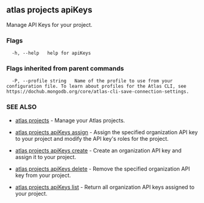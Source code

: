 ## atlas projects apiKeys

Manage API Keys for your project.






### Flags

```
  -h, --help   help for apiKeys

```


### Flags inherited from parent commands

```
  -P, --profile string   Name of the profile to use from your configuration file. To learn about profiles for the Atlas CLI, see https://dochub.mongodb.org/core/atlas-cli-save-connection-settings.

```

### SEE ALSO


* [atlas projects](atlas_projects.md)	- Manage your Atlas projects.

* [atlas projects apiKeys assign](atlas_projects_apiKeys_assign.md)	- Assign the specified organization API key to your project and modify the API key's roles for the project.

* [atlas projects apiKeys create](atlas_projects_apiKeys_create.md)	- Create an organization API key and assign it to your project.

* [atlas projects apiKeys delete](atlas_projects_apiKeys_delete.md)	- Remove the specified organization API key from your project.

* [atlas projects apiKeys list](atlas_projects_apiKeys_list.md)	- Return all organization API keys assigned to your project.



